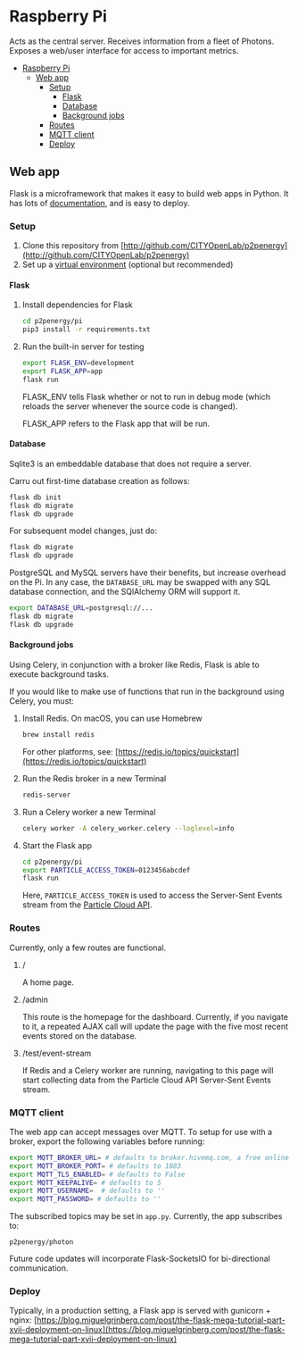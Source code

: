 # Raspberry Pi

Acts as the central server. Receives information from a fleet of Photons. Exposes a web/user interface for access to important metrics.

<!-- TOC -->

- [Raspberry Pi](#raspberry-pi)
    - [Web app](#web-app)
        - [Setup](#setup)
            - [Flask](#flask)
            - [Database](#database)
            - [Background jobs](#background-jobs)
        - [Routes](#routes)
        - [MQTT client](#mqtt-client)
        - [Deploy](#deploy)

<!-- /TOC -->

## Web app

Flask is a microframework that makes it easy to build web apps in Python. It has lots of [documentation](http://flask.pocoo.org/docs/1.0/), and is easy to deploy. 

### Setup

1. Clone this repository from [http://github.com/CITYOpenLab/p2penergy](http://github.com/CITYOpenLab/p2penergy)
2. Set up a [virtual environment](https://wsvincent.com/install-python3-mac/) (optional but recommended)

#### Flask

1. Install dependencies for Flask

    ```bash
    cd p2penergy/pi
    pip3 install -r requirements.txt
    ```
    
2. Run the built-in server for testing 

    ```bash
    export FLASK_ENV=development
    export FLASK_APP=app
    flask run
    ```

    FLASK_ENV tells Flask whether or not to run in debug mode (which reloads the server whenever the source code is changed).

    FLASK_APP refers to the Flask app that will be run.

#### Database

Sqlite3 is an embeddable database that does not require a server. 

Carru out first-time database creation as follows:

```bash
flask db init
flask db migrate
flask db upgrade
```

For subsequent model changes, just do:

```bash
flask db migrate
flask db upgrade 
```

PostgreSQL and MySQL servers have their benefits, but increase overhead on the Pi. In any case, the `DATABASE_URL` may be swapped with any SQL database connection, and the SQlAlchemy ORM will support it.

```bash
export DATABASE_URL=postgresql://...
flask db migrate
flask db upgrade
```

#### Background jobs

Using Celery, in conjunction with a broker like Redis, Flask is able to execute background tasks.

If you would like to make use of functions that run in the background using Celery, you must:

1. Install Redis. On macOS, you can use Homebrew

    ```bash
    brew install redis 
    ```

    For other platforms, see: [https://redis.io/topics/quickstart](https://redis.io/topics/quickstart)

2. Run the Redis broker in a new Terminal

    ```bash
    redis-server
    ```

3. Run a Celery worker a new Terminal

    ```bash
    celery worker -A celery_worker.celery --loglevel=info
    ```

4. Start the Flask app

    ```bash
    cd p2penergy/pi
    export PARTICLE_ACCESS_TOKEN=0123456abcdef
    flask run
    ```

    Here, `PARTICLE_ACCESS_TOKEN` is used to access the Server-Sent Events stream from the [Particle Cloud API](cloud.md).


### Routes

Currently, only a few routes are functional.

1. /

    A home page.

1. /admin

    This route is the homepage for the dashboard. Currently, if you navigate to it, a repeated AJAX call will update the page with the five most recent events stored on the database.

2. /test/event-stream

    If Redis and a Celery worker are running, navigating to this page will start collecting data from the Particle Cloud API Server-Sent Events stream.

### MQTT client

The web app can accept messages over MQTT. To setup for use with a broker, export the following variables before running:

```bash
export MQTT_BROKER_URL= # defaults to broker.hivemq.com, a free online broker for testing
export MQTT_BROKER_PORT= # defaults to 1883
export MQTT_TLS_ENABLED= # defaults to False
export MQTT_KEEPALIVE= # defaults to 5
export MQTT_USERNAME=  # defaults to ''
export MQTT_PASSWORD= # defaults to ''
```

The subscribed topics may be set in `app.py`. Currently, the app subscribes to:

```
p2penergy/photon
```

Future code updates will incorporate Flask-SocketsIO for bi-directional communication.

### Deploy

Typically, in a production setting, a Flask app is served with gunicorn + nginx: [https://blog.miguelgrinberg.com/post/the-flask-mega-tutorial-part-xvii-deployment-on-linux](https://blog.miguelgrinberg.com/post/the-flask-mega-tutorial-part-xvii-deployment-on-linux)